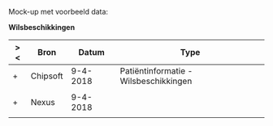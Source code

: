 Mock-up met voorbeeld data:<p/>
<b>Wilsbeschikkingen</b>
<table class="grid">
<thead>
<tr><th>&gt;&lt;</th>
<th>
Bron
</th>
<th>
Datum
</th>
<th>
Type
</th>
</tr></thead><tbody>
<tr><td>+</td>
<td>
Chipsoft
</td>
<td>
9-4-2018
</td>
<td>
Patiëntinformatie - Wilsbeschikkingen
</td>
</tr><tr><td></td><td colspan=3>
</td></tr>
<tr><td>+</td>
<td>
Nexus
</td>
<td>
9-4-2018
</td>
<td>

</td>
</tr><tr><td></td><td colspan=3>
</td></tr>
</tbody>
</table>